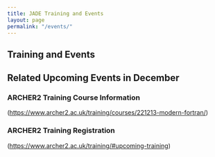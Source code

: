 ```yaml
---
title: JADE Training and Events
layout: page
permalink: "/events/"
---
```


Training and Events
-------------------
## Related Upcoming Events in December 

### ARCHER2 Training Course Information 
(https://www.archer2.ac.uk/training/courses/221213-modern-fortran/)

### ARCHER2 Training Registration 
(https://www.archer2.ac.uk/training/#upcoming-training)
